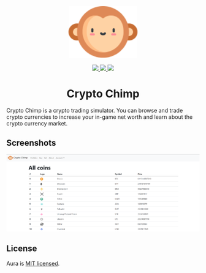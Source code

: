 <p align="center"><a href="#" target="_blank" rel="noopener noreferrer"><img width="180" src="logo.png" alt="Crypto Chimp logo"></a></p>

<p align="center">
    <a href="https://github.com/MaximilianHagelstam/cryptochimp/stargazers">
        <img src="https://img.shields.io/github/stars/MaximilianHagelstam/cryptochimp"/>
    </a>
    <a href="https://github.com/MaximilianHagelstam/aura-web/commits/master">
        <img src="https://img.shields.io/github/last-commit/MaximilianHagelstam/cryptochimp"/>
    </a>
    <a href="https://github.com/MaximilianHagelstam/cryptochimp/blob/master/LICENSE">
        <img src="https://img.shields.io/badge/license-MIT-blue.svg"/>
    </a>
</p>

<h1 align="center">Crypto Chimp</h1>

Crypto Chimp is a crypto trading simulator. You can browse and trade crypto currencies to increase your in-game net worth and learn about the crypto currency market.

## Screenshots

![architecture](screenshots/screenshot1.png)

## License

Aura is [MIT licensed](./LICENSE).
